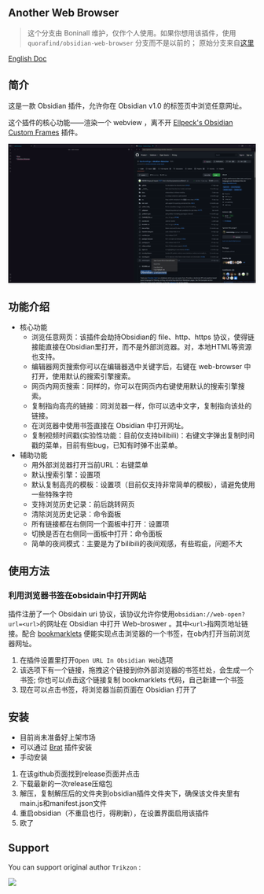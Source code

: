 ## Another Web Browser

> 这个分支由 Boninall 维护，仅作个人使用。如果你想用该插件，使用 `quorafind/obsidian-web-browser` 分支而不是以前的；
> 原始分支来自[这里](https://github.com/Trikzon/obsidian-web-browser)

[English Doc](README.md)

## 简介

这是一款 Obsidian 插件，允许你在 Obsidian v1.0 的标签页中浏览任意网址。

这个插件的核心功能——渲染一个 webview ，离不开 [Ellpeck's Obsidian Custom Frames](https://github.com/Ellpeck/ObsidianCustomFrames) 插件。

![](assets/obsidian-web-browser.png)

## 功能介绍

- 核心功能
  - 浏览任意网页：该插件会劫持Obsidian的 file、http、https 协议，使得链接能直接在Obsidian里打开，而不是外部浏览器。对，本地HTML等资源也支持。
  - 编辑器网页搜索你可以在编辑器选中关键字后，右键在 web-browser 中打开，使用默认的搜索引擎搜索。
  - 网页内网页搜索：同样的，你可以在网页内右键使用默认的搜索引擎搜索。
  - 复制指向高亮的链接：同浏览器一样，你可以选中文字，复制指向该处的链接。
  - 在浏览器中使用书签直接在 Obsidian 中打开网址。
  - 复制视频时间戳(实验性功能：目前仅支持bilibili)：右键文字弹出复制时间戳的菜单，目前有些bug，已知有时弹不出菜单。
- 辅助功能
  - 用外部浏览器打开当前URL：右键菜单
  - 默认搜索引擎：设置项
  - 默认复制高亮的模板：设置项（目前仅支持非常简单的模板），请避免使用一些特殊字符
  - 支持浏览历史记录：前后跳转网页
  - 清除浏览历史记录：命令面板
  - 所有链接都在右侧同一个面板中打开：设置项
  - 切换是否在右侧同一面板中打开：命令面板
  - 简单的夜间模式：主要是为了bilibili的夜间观感，有些瑕疵，问题不大

## 使用方法

### 利用浏览器书签在obsidain中打开网站

插件注册了一个 Obsidain uri 协议，该协议允许你使用`obsidian://web-open?url=<url>`的网址在 Obsidian 中打开 Web-broswer 。其中`<url>`指网页地址链接。配合 [bookmarklets](https://www.ruanyifeng.com/blog/2011/06/a_guide_for_writing_bookmarklet.html) 便能实现点击浏览器的一个书签，在ob内打开当前浏览器网址。

1. 在插件设置里打开`Open URL In Obsidian Web`选项
2. 该选项下有一个链接，拖拽这个链接到你外部浏览器的书签栏处，会生成一个书签; 你也可以点击这个链接复制 bookmarklets 代码，自己新建一个书签
3. 现在可以点击书签，将浏览器当前页面在 Obsidian 打开了

## 安装

- 目前尚未准备好上架市场
- 可以通过 [Brat](https://github.com/TfTHacker/obsidian42-brat) 插件安装
- 手动安装

1. 在该github页面找到release页面并点击
2. 下载最新的一次release压缩包
3. 解压，复制解压后的文件夹到obsidian插件文件夹下，确保该文件夹里有main.js和manifest.json文件
4. 重启obsidian（不重启也行，得刷新），在设置界面启用该插件
5. 欧了

## Support

You can support original author `Trikzon` :

[<img src="https://user-images.githubusercontent.com/14358394/115450238-f39e8100-a21b-11eb-89d0-fa4b82cdbce8.png" width="200">](https://ko-fi.com/trikzon)